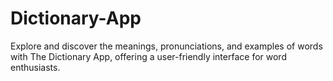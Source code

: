 # Dictionary-App
Explore and discover the meanings, pronunciations, and examples of words with The Dictionary App, offering a user-friendly interface for word enthusiasts.
